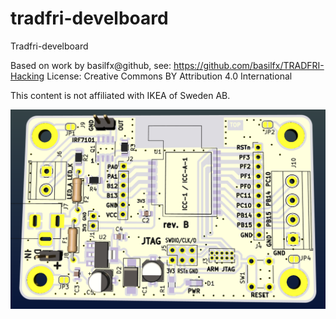 # tradfri-develboard
Tradfri-develboard

Based on work by basilfx@github, see: https://github.com/basilfx/TRADFRI-Hacking
License: Creative Commons BY Attribution 4.0 International

This content is not affiliated with IKEA of Sweden AB.

![Preview](Devboard-top.png)

